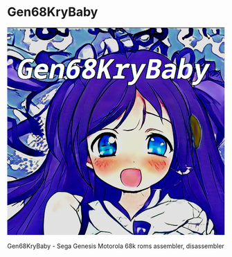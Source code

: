 # Gen68KryBaby

![](gen68KryBabyLogo.png)

Gen68KryBaby - Sega Genesis Motorola 68k roms assembler, disassembler
